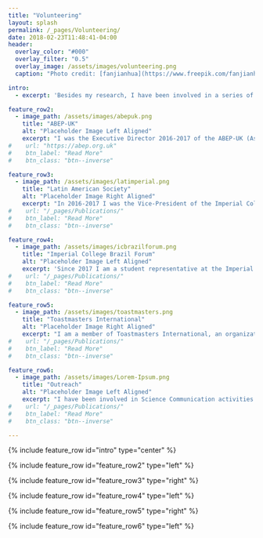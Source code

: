 ```yaml
---
title: "Volunteering"
layout: splash
permalink: /_pages/Volunteering/
date: 2018-02-23T11:48:41-04:00
header:
  overlay_color: "#000"
  overlay_filter: "0.5"
  overlay_image: /assets/images/volunteering.png
  caption: "Photo credit: [fanjianhua](https://www.freepik.com/fanjianhua)"

intro: 
  - excerpt: 'Besides my research, I have been involved in a series of volunteering activities of political, cultural, social and scientific character.'

feature_row2:
  - image_path: /assets/images/abepuk.png
    title: "ABEP-UK"
    alt: "Placeholder Image Left Aligned"
    excerpt: "I was the Executive Director 2016-2017 of the ABEP-UK (Association of Brazilian Postgraduate Students and Researchers in the United Kingdom), a volunteer-led organization acting nationwide in the UK since in 1980. Its mission is to represent and connect Brazilian Students and Researchers. At ABEP-UK I had a chance to represent its members in oficial occasions at embassies and academic institutions, and organized an International conference 2017."
#    url: "https://abep.org.uk"
#    btn_label: "Read More"
#    btn_class: "btn--inverse"

feature_row3:
  - image_path: /assets/images/latimperial.png
    title: "Latin American Society"
    alt: "Placeholder Image Right Aligned"
    excerpt: "In 2016-2017 I was the Vice-President of the Imperial College Latin American Society (Lat-Imperial), a student-led association of Latin Americans at Imperial. It acts as a liaison between students and the university, it plays an important role of networking students and academic staff, and promotes the Latin American Culture at Imperial. As a committee member I organized jointly with my collegues a series of social meetings, informal talks, and a symposium with leading Latin American researchers in the UK."
#    url: "/_pages/Publications/"
#    btn_label: "Read More"
#    btn_class: "btn--inverse"

feature_row4:
  - image_path: /assets/images/icbrazilforum.png
    title: "Imperial College Brazil Forum"
    alt: "Placeholder Image Left Aligned"
    excerpt: 'Since 2017 I am a student representative at the Imperial College Brazil Forum, a network of Brazilian Academics, Students and Alumni from Imperial College. It was founded in 2011, and since then has been fostering networking, colaborations and partnerships among Brazilian and international researchers interested on establishing connections with Brazil. As a student representative I have been organizing events of interest to students no only from Imperial, but other universities in London.'
#    url: "/_pages/Publications/"
#    btn_label: "Read More"
#    btn_class: "btn--inverse"

feature_row5:
  - image_path: /assets/images/toastmasters.png
    title: "Toastmasters International"
    alt: "Placeholder Image Right Aligned"
    excerpt: "I am a member of Toastmasters International, an organization that promotes public speaking training in a supportive learn-by-doing environment, where participants organize meetings and practice the speaking skills to become confident public speakers and strong leaders. Toastmasters is present all over the world, and their activities are run by volunteers from multiple ages, genders, nationalities and cultural backgrounds."
#    url: "/_pages/Publications/"
#    btn_label: "Read More"
#    btn_class: "btn--inverse"

feature_row6:
  - image_path: /assets/images/Lorem-Ipsum.png
    title: "Outreach"
    alt: "Placeholder Image Left Aligned"
    excerpt: "I have been involved in Science Communication activities both to kids and adults. As a volunteer at Native Scientists, the focus is to teach Science to kids from migrant communitiesto, in order to inspire ethnic minority pupils to pursue higher education. I also took part in informal sessions but as a speaker and regular participant at PubhD, an initiave that provides PhD students an opportunity to talk about their research in an informal atmosphere, for a diverse audience."
#    url: "/_pages/Publications/"
#    btn_label: "Read More"
#    btn_class: "btn--inverse"

---
```


{% include feature_row id="intro" type="center" %}

{% include feature_row id="feature_row2" type="left" %}

{% include feature_row id="feature_row3" type="right" %}

{% include feature_row id="feature_row4" type="left" %}

{% include feature_row id="feature_row5" type="right" %}

{% include feature_row id="feature_row6" type="left" %}

